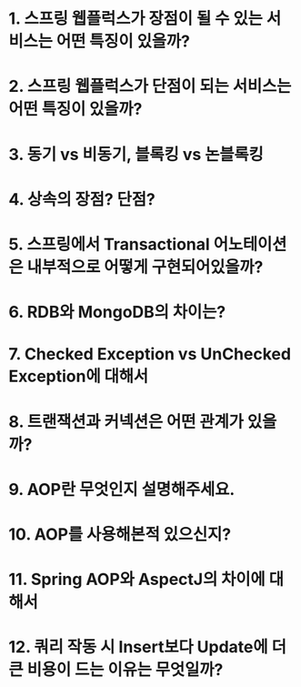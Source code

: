 # 1. 스프링 웹플럭스가 장점이 될 수 있는 서비스는 어떤 특징이 있을까?

# 2. 스프링 웹플럭스가 단점이 되는 서비스는 어떤 특징이 있을까?

# 3. 동기 vs 비동기, 블록킹 vs 논블록킹

# 4. 상속의 장점? 단점?

# 5. 스프링에서 Transactional 어노테이션은 내부적으로 어떻게 구현되어있을까?

# 6. RDB와 MongoDB의 차이는?

# 7. Checked Exception vs UnChecked Exception에 대해서

# 8. 트랜잭션과 커넥션은 어떤 관계가 있을까?

# 9. AOP란 무엇인지 설명해주세요.

# 10. AOP를 사용해본적 있으신지?

# 11. Spring AOP와 AspectJ의 차이에 대해서

# 12. 쿼리 작동 시 Insert보다 Update에 더 큰 비용이 드는 이유는 무엇일까?
